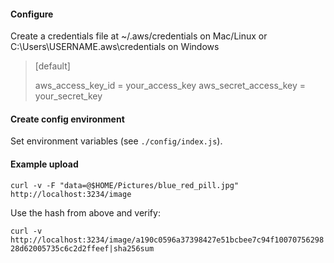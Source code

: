 #### Configure
Create a credentials file at ~/.aws/credentials on Mac/Linux or C:\Users\USERNAME\.aws\credentials on Windows

>[default]
>
>aws_access_key_id = your_access_key
>aws_secret_access_key = your_secret_key


#### Create config environment

Set environment variables (see `./config/index.js`).

#### Example upload

`curl -v -F "data=@$HOME/Pictures/blue_red_pill.jpg" http://localhost:3234/image`

Use the hash from above and verify:

`curl -v http://localhost:3234/image/a190c0596a37398427e51bcbee7c94f1007075629828d62005735c6c2d2ffeef|sha256sum`